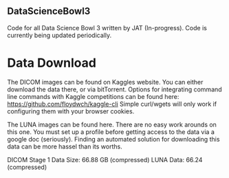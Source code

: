 ## DataScienceBowl3
Code for all Data Science Bowl 3 written by JAT (In-progress).
Code is currently being updated periodically.

# Data Download
The DICOM images can be found on Kaggles website. You can either download the data there, or via bitTorrent. Options for integrating command line commands with Kaggle competitions can be found here: https://github.com/floydwch/kaggle-cli Simple curl/wgets will only work if configuring them with your browser cookies.

The LUNA images can be found here. There are no easy work arounds on this one. You must set up a profile before getting access to the data via a google doc (seriously). Finding an automated solution for downloading this data can be more hassel than its worths.

DICOM Stage 1 Data Size: 66.88 GB (compressed)
LUNA Data: 66.24 (compressed)
